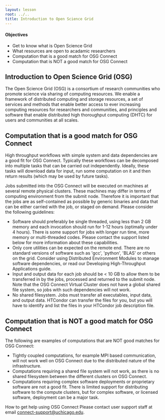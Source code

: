 ```yaml
---
layout: lesson
root: ../..
title: Introduction to Open Science Grid 
---
```

<div class="objectives" markdown="1">

#### Objectives
*   Get to know what is Open Science Grid
*   What resources are open to acadamic researchers
*   Computation that is a good match for OSG Connect
*   Computation that is NOT a good match for OSG Connect

</div>

<h2> Introduction to Open Science Grid (OSG)  </h2> 

The Open Science Grid (OSG) is a consortium of research communities who promote 
science via sharing of computing resources. We enable a framework of distributed 
computing and storage resources, a set of services and methods that enable better 
access to ever increasing computing resources for researchers and communities, 
and principles and software that enable distributed high thoroughput 
computing (DHTC) for users and communities at all scales.

<h2> Computation that is a good match for OSG Connect </h2> 

High throughput workflows with simple system and data dependencies are a good 
fit for OSG Connect. Typically these workflows can be decomposed into multiple
tasks that can be carried out independently.  Ideally, these tasks will download 
data for input, run some computation on it and then return results (which may be 
used by future tasks).

Jobs submitted into the OSG Connect will be executed on machines at several 
remote physical clusters. These machines may differ in terms of computing 
environment from the submit node. Therefore it is important that the jobs are 
as self-contained as possible by generic binaries and data that can be either 
carried with the job, or staged on demand. Please consider the following 
guidelines:
* Software should preferably be single threaded, using less than 2 GB memory and 
  each invocation should run for 1-12 hours (optimally under 4 hours). There is 
  some support for jobs with longer run time, more memory or multi-threaded codes. 
  Please contact the support listed below for more information about these 
  capabilities.
* Only core utilities can be expected on the remote end. There are no standard 
  versions of software such as 'gcc', 'python', 'BLAS' or others on the grid. 
  Consider using Distributed Environment Modules to manage software dependencies, 
  or read our Developing High-Throughput Applications guide.
* Input and output data for each job should be < 10 GB to allow them to be 
  transferred in by the jobs, processed and returned to the submit node. Note 
  that the OSG Connect Virtual Cluster does not have a global shared file 
  system, so jobs with such dependencies will not work.
* No shared filesystem. Jobs must transfer all executables, input data, and 
  output data. HTCondor can transfer the files for you, but you will have to 
  identify and list the files in your HTCondor job description file.


<h2> Computation that is NOT a good match for OSG Connect </h2> 

The following are examples of computations that are NOT good matches for 
OSG Connect:
*  Tightly coupled computations, for example MPI based communication, will 
   not work well on OSG Connect due to the distributed nature of the infrastructure.
*  Computations requiring a shared file system will not work, as there is 
   no shared filesystem between the different clusters on OSG Connect.
*  Computations requiring complex software deployments or proprietary software 
   are not a good fit.  There is limited support for distributing software to 
   the compute clusters, but for complex software, or licensed software, 
   deployment can be a major task.

How to get help using OSG Connect
Please contact user support staff at email connect-support@uchicago.edu. 

